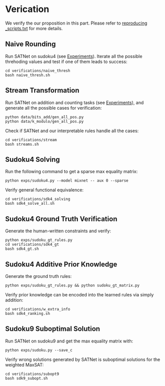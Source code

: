 # Verication
We verify the our proposition in this part. Please refer to [reproducing _scripts.txt](https://github.com/ML-PL/satnet-rules/blob/main/verifications/reproducing_scripts.txt) for more details.
## Naive Rounding
Run SATNet on sudoku4 (see [Experiments](https://github.com/ML-PL/satnet-rules/#experiments)). 
Iterate all the possible threhoding values and test if one of them leads to success:

[//]: # (<pre>)

[//]: # (<code>)

[//]: # (verifications)

[//]: # (├── naive_thresh)

[//]: # (    ├── satnet_m50_a0.pth)

[//]: # (</code>)

[//]: # (</pre>)

```angular2html
cd verifications/naive_thresh
bash naive_thresh.sh
```

## Stream Transformation
Run SATNet on addition and counting tasks (see [Experiments](https://github.com/ML-PL/satnet-rules/#experiments)), and generate all the possible cases for verification:
```angular2html
python data/bits_add/gen_all_pos.py
python data/k_modulo/gen_all_pos.py
```

Check if SATNet and our interpretable rules handle all the cases:
```angular2html
cd verifications/stream
bash streams.sh
```

## Sudoku4 Solving
Run the following command to get a sparse max equality matrix:
```angular2html
python exps/sudoku4.py --model mixnet -- aux 0 --sparse
```
Verify general functional equivalence:
```angular2html
cd verifications/sdk4_solving
bash sdk4_solve_all.sh
```

## Sudoku4 Ground Truth Verification
Generate the human-written constraints and verify:
```angular2html
python exps/sudoku_gt_rules.py
cd verifications/sdk4_gt
bash sdk4_gt.sh
```

## Sudoku4 Additive Prior Knowledge
Generate the ground truth rules:
```angular2html
python exps/sudoku_gt_rules.py && python sudoku_gt_matrix.py
```
Verify prior knowledge can be encoded into the learned rules via simply addition:
```angular2html
cd verifications/w_extra_info
bash sdk4_ranking.sh
```

## Sudoku9 Suboptimal Solution
Run SATNet on sudoku9 and get the max equality matrix with:
```angular2html
python exps/sudoku.py --save_c
```
Verify wrong solutions generated by SATNet is suboptimal solutions for the 
weighted MaxSAT:
```angular2html
cd verifications/subopt9
bash sdk9_subopt.sh
```

[//]: # (<pre>)

[//]: # (<code>)

[//]: # (verifications)

[//]: # (├── stream)

[//]: # (    ├── weights )

[//]: # (        ├── 2_modulo_c_n_3_aux_1.npy)

[//]: # (        └── 4_modulo_c_n_5_aux_2.npy)

[//]: # (        └── 8_modulo_c_n_7_aux_4.npy)

[//]: # (        └── 16_modulo_c_n_9_aux_8.npy)

[//]: # (        └── addition_c_n_5_aux_2.npy)

[//]: # (    └── data)

[//]: # (        ├── 2_modulo_all_pos.pickle)

[//]: # (        └── 4_modulo_all_pos.pickle)

[//]: # (        └── 8_modulo_all_pos.pickle)

[//]: # (        └── 16_modulo_all_pos.pickle)

[//]: # (        └── addition_full_space.pickle)

[//]: # (</code>)

[//]: # (</pre>)

